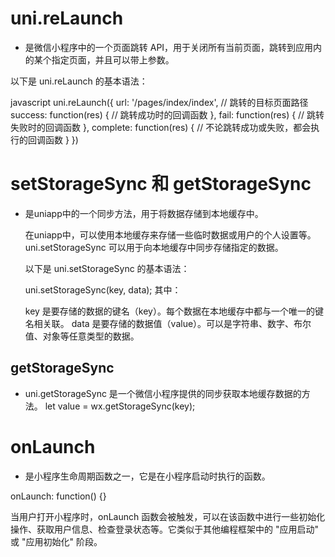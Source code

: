 # uni.reLaunch 
- 是微信小程序中的一个页面跳转 API，用于关闭所有当前页面，跳转到应用内的某个指定页面，并且可以带上参数。

以下是 uni.reLaunch 的基本语法：

javascript
uni.reLaunch({
  url: '/pages/index/index', // 跳转的目标页面路径
  success: function(res) {
    // 跳转成功时的回调函数
  },
  fail: function(res) {
    // 跳转失败时的回调函数
  },
  complete: function(res) {
    // 不论跳转成功或失败，都会执行的回调函数
  }
})


# setStorageSync 和  getStorageSync
- 是uniapp中的一个同步方法，用于将数据存储到本地缓存中。

    在uniapp中，可以使用本地缓存来存储一些临时数据或用户的个人设置等。uni.setStorageSync 可以用于向本地缓存中同步存储指定的数据。

    以下是 uni.setStorageSync 的基本语法：

    uni.setStorageSync(key, data);
    其中：

    key 是要存储的数据的键名（key）。每个数据在本地缓存中都与一个唯一的键名相关联。
    data 是要存储的数据值（value）。可以是字符串、数字、布尔值、对象等任意类型的数据。
## getStorageSync
- uni.getStorageSync 是一个微信小程序提供的同步获取本地缓存数据的方法。
    let value = wx.getStorageSync(key);


# onLaunch 
- 是小程序生命周期函数之一，它是在小程序启动时执行的函数。

 onLaunch: function() {}

当用户打开小程序时，onLaunch 函数会被触发，可以在该函数中进行一些初始化操作、获取用户信息、检查登录状态等。它类似于其他编程框架中的 "应用启动" 或 "应用初始化" 阶段。
